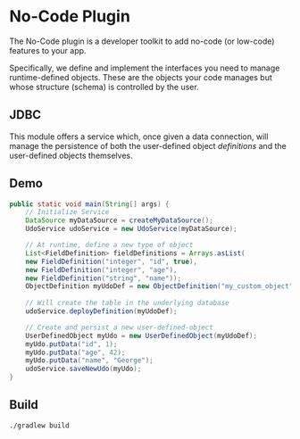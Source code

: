 # No-Code Plugin

The No-Code plugin is a developer toolkit to add no-code (or low-code) features to your app. 

Specifically, we define and implement the interfaces you need to manage runtime-defined objects.  These are the objects your code manages but whose structure (schema) is controlled by the user.

## JDBC
This module offers a service which, once given a data connection, will manage the persistence of both the user-defined object _definitions_ and the user-defined objects themselves.  

## Demo

```java
public static void main(String[] args) {
    // Initialize Service
    DataSource myDataSource = createMyDataSource();
    UdoService udoService = new UdoService(myDataSource);

    // At runtime, define a new type of object
    List<FieldDefinition> fieldDefinitions = Arrays.asList(
    new FieldDefinition("integer", "id", true),
    new FieldDefinition("integer", "age"),
    new FieldDefinition("string", "name"));
    ObjectDefinition myUdoDef = new ObjectDefinition("my_custom_object", fieldDefinitions);
    
    // Will create the table in the underlying database
    udoService.deployDefinition(myUdoDef);

    // Create and persist a new user-defined-object
    UserDefinedObject myUdo = new UserDefinedObject(myUdoDef);
    myUdo.putData("id", 1);
    myUdo.putData("age", 42);
    myUdo.putData("name", "George");
    udoService.saveNewUdo(myUdo);
}
```

## Build
`./gradlew build`
